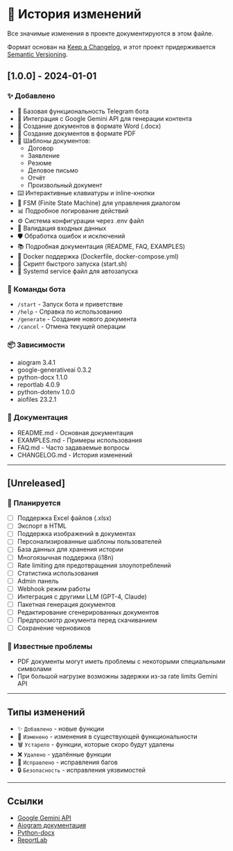# 📝 История изменений

Все значимые изменения в проекте документируются в этом файле.

Формат основан на [Keep a Changelog](https://keepachangelog.com/ru/1.0.0/),
и этот проект придерживается [Semantic Versioning](https://semver.org/lang/ru/).

## [1.0.0] - 2024-01-01

### ✨ Добавлено

- 🤖 Базовая функциональность Telegram бота
- 🧠 Интеграция с Google Gemini API для генерации контента
- 📄 Создание документов в формате Word (.docx)
- 📕 Создание документов в формате PDF
- 🎨 Шаблоны документов:
  - Договор
  - Заявление
  - Резюме
  - Деловое письмо
  - Отчёт
  - Произвольный документ
- ⌨️ Интерактивные клавиатуры и inline-кнопки
- 🔄 FSM (Finite State Machine) для управления диалогом
- 📊 Подробное логирование действий
- ⚙️ Система конфигурации через .env файл
- 🎯 Валидация входных данных
- 🛡️ Обработка ошибок и исключений
- 📚 Подробная документация (README, FAQ, EXAMPLES)
- 🐳 Docker поддержка (Dockerfile, docker-compose.yml)
- 🚀 Скрипт быстрого запуска (start.sh)
- 🔧 Systemd service файл для автозапуска

### 🎨 Команды бота

- `/start` - Запуск бота и приветствие
- `/help` - Справка по использованию
- `/generate` - Создание нового документа
- `/cancel` - Отмена текущей операции

### 📦 Зависимости

- aiogram 3.4.1
- google-generativeai 0.3.2
- python-docx 1.1.0
- reportlab 4.0.9
- python-dotenv 1.0.0
- aiofiles 23.2.1

### 📖 Документация

- README.md - Основная документация
- EXAMPLES.md - Примеры использования
- FAQ.md - Часто задаваемые вопросы
- CHANGELOG.md - История изменений

---

## [Unreleased]

### 🚧 Планируется

- [ ] Поддержка Excel файлов (.xlsx)
- [ ] Экспорт в HTML
- [ ] Поддержка изображений в документах
- [ ] Персонализированные шаблоны пользователей
- [ ] База данных для хранения истории
- [ ] Многоязычная поддержка (i18n)
- [ ] Rate limiting для предотвращения злоупотреблений
- [ ] Статистика использования
- [ ] Admin панель
- [ ] Webhook режим работы
- [ ] Интеграция с другими LLM (GPT-4, Claude)
- [ ] Пакетная генерация документов
- [ ] Редактирование сгенерированных документов
- [ ] Предпросмотр документа перед скачиванием
- [ ] Сохранение черновиков

### 🐛 Известные проблемы

- PDF документы могут иметь проблемы с некоторыми специальными символами
- При большой нагрузке возможны задержки из-за rate limits Gemini API

---

## Типы изменений

- ✨ `Добавлено` - новые функции
- 🔄 `Изменено` - изменения в существующей функциональности
- 🗑️ `Устарело` - функции, которые скоро будут удалены
- ❌ `Удалено` - удалённые функции
- 🐛 `Исправлено` - исправления багов
- 🔒 `Безопасность` - исправления уязвимостей

---

## Ссылки

- [Google Gemini API](https://ai.google.dev/)
- [Aiogram документация](https://docs.aiogram.dev/)
- [Python-docx](https://python-docx.readthedocs.io/)
- [ReportLab](https://www.reportlab.com/docs/reportlab-userguide.pdf)
